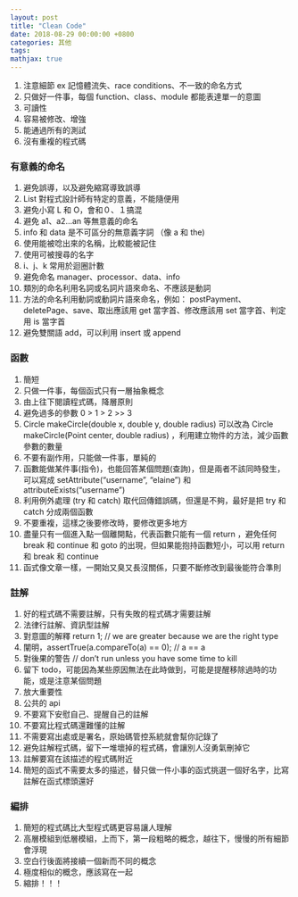 ```yaml
---
layout: post
title: "Clean Code"
date: 2018-08-29 00:00:00 +0800
categories: 其他
tags:
mathjax: true
---
```


1. 注意細節 ex 記憶體流失、race conditions、不一致的命名方式
2. 只做好一件事，每個 function、class、module 都能表達單一的意圖
3. 可讀性
4. 容易被修改、增強
5. 能通過所有的測試
6. 沒有重複的程式碼

### 有意義的命名

1. 避免誤導，以及避免縮寫導致誤導
2. List 對程式設計師有特定的意義，不能隨便用
3. 避免小寫 L 和 O，會和０、１搞混
4. 避免 a1、a2...an 等無意義的命名
5. info 和 data 是不可區分的無意義字詞 （像 a 和 the)
6. 使用能被唸出來的名稱，比較能被記住
7. 使用可被搜尋的名字
8. i、j、k 常用於迴圈計數
9. 避免命名 manager、processor、data、info
10. 類別的命名利用名詞或名詞片語來命名、不應該是動詞
11. 方法的命名利用動詞或動詞片語來命名，例如： postPayment、deletePage、save、取出應該用 get 當字首、修改應該用 set 當字首、判定用 is 當字首
12. 避免雙關語 add，可以利用 insert 或 append

### 函數

1. 簡短
2. 只做一件事，每個函式只有一層抽象概念
3. 由上往下閱讀程式碼，降層原則
4. 避免過多的參數 0 > 1 > 2 >> 3
5. Circle makeCircle(double x, double y, double radius) 可以改為 Circle makeCircle(Point center, double radius) ，利用建立物件的方法，減少函數參數的數量
6. 不要有副作用，只能做一件事，單純的
7. 函數能做某件事(指令)，也能回答某個問題(查詢)，但是兩者不該同時發生，可以寫成 setAttribute(“username”, “elaine”) 和 attributeExists(“username”)
8. 利用例外處理 (try 和 catch) 取代回傳錯誤碼，但還是不夠，最好是把 try 和 catch 分成兩個函數
9. 不要重複，這樣之後要修改時，要修改更多地方
10. 盡量只有一個進入點一個離開點，代表函數只能有一個 return ，避免任何 break 和 continue 和 goto 的出現，但如果能抱持函數短小，可以用 return 和 break 和 continue
11. 函式像文章一樣，一開始又臭又長沒關係，只要不斷修改到最後能符合準則

### 註解

1. 好的程式碼不需要註解，只有失敗的程式碼才需要註解
2. 法律行註解、資訊型註解
3. 對意圖的解釋 return 1; // we are greater because we are the right type
4. 闡明，assertTrue(a.compareTo(a) == 0); // a == a
5. 對後果的警告 // don’t run unless you have some time to kill
6. 留下 todo，可能因為某些原因無法在此時做到，可能是提醒移除過時的功能，或是注意某個問題
7. 放大重要性
8. 公共的 api
9. 不要寫下安慰自己、提醒自己的註解
10. 不要寫比程式碼還難懂的註解
11. 不需要寫出處或是署名，原始碼管控系統就會幫你記錄了
12. 避免註解程式碼，留下一堆壞掉的程式碼，會讓別人沒勇氣刪掉它
13. 註解要寫在該描述的程式碼附近
14. 簡短的函式不需要太多的描述，替只做一件小事的函式挑選一個好名字，比寫註解在函式標頭還好

### 編排

1. 簡短的程式碼比大型程式碼更容易讓人理解
2. 高層模組到低層模組，上而下，第一段粗略的概念，越往下，慢慢的所有細節會浮現
3. 空白行後面將接續一個新而不同的概念
4. 極度相似的概念，應該寫在一起
5. 縮排！！！
